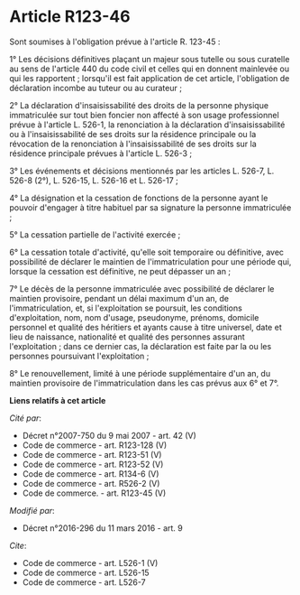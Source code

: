 # Article R123-46

Sont soumises à l'obligation prévue à l'article R. 123-45 : 

1° Les décisions définitives plaçant un majeur sous tutelle ou sous curatelle au sens de l'article 440 du code civil et
celles qui en donnent mainlevée ou qui les rapportent ; lorsqu'il est fait application de cet article, l'obligation de
déclaration incombe au tuteur ou au curateur ; 

2° La déclaration d'insaisissabilité des droits de la personne physique immatriculée sur tout bien foncier non affecté à son
usage professionnel prévue à l'article L. 526-1, la renonciation à la déclaration d'insaisissabilité ou à l'insaisissabilité
de ses droits sur la résidence principale ou la révocation de la renonciation à l'insaisissabilité de ses droits sur la
résidence principale prévues à l'article L. 526-3 ; 

3° Les événements et décisions mentionnés par les articles L. 526-7, L. 526-8 (2°), L. 526-15, L. 526-16 et L. 526-17 ; 

4° La désignation et la cessation de fonctions de la personne ayant le pouvoir d'engager à titre habituel par sa signature la
personne immatriculée ; 

5° La cessation partielle de l'activité exercée ; 

6° La cessation totale d'activité, qu'elle soit temporaire ou définitive, avec possibilité de déclarer le maintien de
l'immatriculation pour une période qui, lorsque la cessation est définitive, ne peut dépasser un an ; 

7° Le décès de la personne immatriculée avec possibilité de déclarer le maintien provisoire, pendant un délai maximum d'un
an, de l'immatriculation, et, si l'exploitation se poursuit, les conditions d'exploitation, nom, nom d'usage, pseudonyme,
prénoms, domicile personnel et qualité des héritiers et ayants cause à titre universel, date et lieu de naissance,
nationalité et qualité des personnes assurant l'exploitation ; dans ce dernier cas, la déclaration est faite par la ou les
personnes poursuivant l'exploitation ; 

8° Le renouvellement, limité à une période supplémentaire d'un an, du maintien provisoire de l'immatriculation dans les cas
prévus aux 6° et 7°.

**Liens relatifs à cet article**

_Cité par_:

  - Décret n°2007-750 du 9 mai 2007 - art. 42 (V)
  - Code de commerce - art. R123-128 (V)
  - Code de commerce - art. R123-51 (V)
  - Code de commerce - art. R123-52 (V)
  - Code de commerce - art. R134-6 (V)
  - Code de commerce - art. R526-2 (V)
  - Code de commerce. - art. R123-45 (V)

_Modifié par_:

  - Décret n°2016-296 du 11 mars 2016 - art. 9

_Cite_:

  - Code de commerce - art. L526-1 (V)
  - Code de commerce - art. L526-15
  - Code de commerce - art. L526-7
